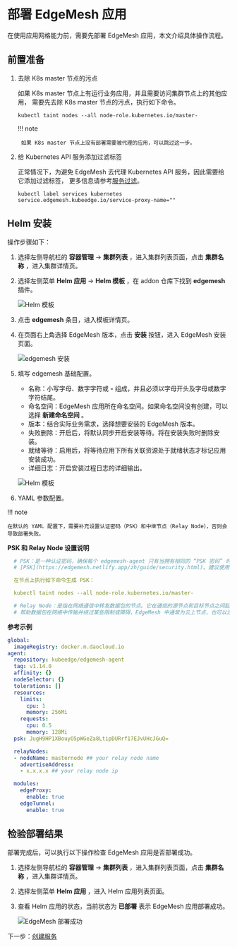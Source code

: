 # 部署 EdgeMesh 应用

在使用应用网格能力前，需要先部署 EdgeMesh 应用，本文介绍具体操作流程。

## 前置准备

1. 去除 K8s master 节点的污点

    如果 K8s master 节点上有运行业务应用，并且需要访问集群节点上的其他应用，
    需要先去除 K8s master 节点的污点，执行如下命令。

    ```shell
    kubectl taint nodes --all node-role.kubernetes.io/master-
    ```

    !!! note
    
        如果 K8s master 节点上没有部署需要被代理的应用，可以跳过这一步。

2. 给 Kubernetes API 服务添加过滤标签

    正常情况下，为避免 EdgeMesh 去代理 Kubernetes API 服务，因此需要给它添加过滤标签，
    更多信息请参考[服务过滤](https://edgemesh.netlify.app/zh/advanced/hybird-proxy.html#%E6%9C%8D%E5%8A%A1%E8%BF%87%E6%BB%A4)。

    ```shell
    kubectl label services kubernetes service.edgemesh.kubeedge.io/service-proxy-name=""
    ```

## Helm 安装

操作步骤如下：

1. 选择左侧导航栏的 __容器管理__ -> __集群列表__ ，进入集群列表页面，点击 __集群名称__ ，进入集群详情页。

2. 选择左侧菜单 __Helm 应用__ -> __Helm 模板__ ，在 addon 仓库下找到 __edgemesh__ 插件。

    ![Helm 模板](../../images/deploy-edgemesh-01.png)

3. 点击 __edgemesh__ 条目，进入模板详情页。

4. 在页面右上角选择 EdgeMesh 版本，点击 __安装__ 按钮，进入 EdgeMesh 安装页面。

    ![edgemesh 安装](../../images/deploy-edgemesh-02.png)

5. 填写 edgemesh 基础配置。

    - 名称：小写字母、数字字符或 __-__ 组成，并且必须以字母开头及字母或数字字符结尾。
    - 命名空间：EdgeMesh 应用所在命名空间。如果命名空间没有创建，可以选择 __新建命名空间__ 。
    - 版本：结合实际业务需求，选择想要安装的 EdgeMesh 版本。
    - 失败删除：开启后，将默认同步开启安装等待。将在安装失败时删除安装。
    - 就绪等待：启用后，将等待应用下所有关联资源处于就绪状态才标记应用安装成功。
    - 详细日志：开启安装过程日志的详细输出。

    ![Helm 模板](../../images/deploy-edgemesh-03.png)

6. YAML 参数配置。

!!! note

    在默认的 YAML 配置下，需要补充设置认证密码（PSK）和中继节点（Relay Node），否则会导致部署失败。

**PSK 和 Relay Node 设置说明**

```yaml
  # PSK：是一种认证密码，确保每个 edgemesh-agent 只有当拥有相同的 “PSK 密码” 时才能建立连接，更多信息请参考
  # [PSK](https://edgemesh.netlify.app/zh/guide/security.html)。建议使用 openssl 生成，也可以设置成自定义的随机字符串。

  在节点上执行如下命令生成 PSK：

  kubectl taint nodes --all node-role.kubernetes.io/master-

  # Relay Node：是指在网络通信中转发数据包的节点。它在通信的源节点和目标节点之间起到桥接的作用，
  # 帮助数据包在网络中传输并绕过某些限制或障碍，EdgeMesh 中通常为云上节点，也可以添加多个中继节点。
```

**参考示例**

```yaml
global:
  imageRegistry: docker.m.daocloud.io
agent:
  repository: kubeedge/edgemesh-agent
  tag: v1.14.0
  affinity: {}
  nodeSelector: {}
  tolerations: []
  resources:
    limits:
      cpu: 1
      memory: 256Mi
    requests:
      cpu: 0.5
      memory: 128Mi
  psk: JugH9HP1XBouyO5pWGeZa8LtipDURrf17EJvUHcJGuQ=

  relayNodes:
  - nodeName: masternode ## your relay node name
    advertiseAddress:
    - x.x.x.x ## your relay node ip

  modules:
    edgeProxy:
      enable: true
    edgeTunnel:
      enable: true
```

## 检验部署结果

部署完成后，可以执行以下操作检查 EdgeMesh 应用是否部署成功。

1. 选择左侧导航栏的 __容器管理__ -> __集群列表__ ，进入集群列表页面，点击 __集群名称__ ，进入集群详情页。

1. 选择左侧菜单 __Helm 应用__ ，进入 Helm 应用列表页面。

1. 查看 Helm 应用的状态，当前状态为 __已部署__ 表示 EdgeMesh 应用部署成功。

    ![EdgeMesh 部署成功](https://docs.daocloud.io/daocloud-docs-images/docs/zh/docs/kant/images/deploy-edgemesh-12.png)

下一步：[创建服务](service.md)
